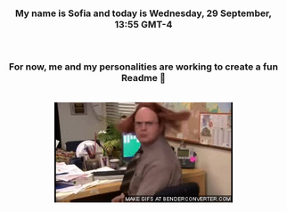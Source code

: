 


<div align="center">
<h3 >My name is Sofia and today is Wednesday, 29 September, 13:55 GMT-4</h3><br>
<h3 >For now, me and my personalities are working to create a fun Readme 👋
</h3><br>
<img src='img/dwight.gif' alt='working...'/>
</div>
